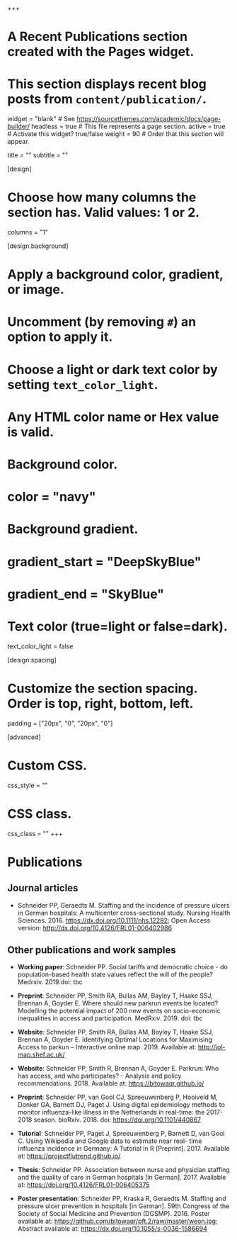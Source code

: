 +++
# A Recent Publications section created with the Pages widget.
# This section displays recent blog posts from `content/publication/`.

widget = "blank"  # See https://sourcethemes.com/academic/docs/page-builder/
headless = true  # This file represents a page section.
active = true  # Activate this widget? true/false
weight = 90  # Order that this section will appear.

title = ""
subtitle = ""

[design]
  # Choose how many columns the section has. Valid values: 1 or 2.
  columns = "1"

[design.background]
  # Apply a background color, gradient, or image.
  #   Uncomment (by removing `#`) an option to apply it.
  #   Choose a light or dark text color by setting `text_color_light`.
  #   Any HTML color name or Hex value is valid.

  # Background color.
  # color = "navy"
  
  # Background gradient.
  # gradient_start = "DeepSkyBlue"
  # gradient_end = "SkyBlue"
  
  # Text color (true=light or false=dark).
  text_color_light = false

[design.spacing]
  # Customize the section spacing. Order is top, right, bottom, left.
  padding = ["20px", "0", "20px", "0"]

[advanced]
 # Custom CSS. 
 css_style = ""
 
 # CSS class.
 css_class = ""
+++

# Publications

## Journal articles

  * Schneider PP, Geraedts M. Staffing and the incidence of pressure ulcers in German hospitals: A multicenter cross-sectional study. Nursing Health Sciences. 2016. https://dx.doi.org/10.1111/nhs.12292; Open Access version: http://dx.doi.org/10.4126/FRL01-006402986

## Other publications and work samples

  * __Working paper__: Schneider PP. Social tariffs and democratic choice - do population-based health state values reflect the will of the people? Medrxiv. 2019.doi: tbc
  
  * __Preprint__: Schneider PP, Smith RA, Bullas AM, Bayley T, Haake SSJ, Brennan A, Goyder E. Where should new parkrun events be located? Modelling the potential impact of 200 new events on socio-economic inequalities in access and participation. MedRxiv. 2019. doi: tbc
  
  * __Website__: Schneider PP, Smith RA, Bullas AM, Bayley T, Haake SSJ, Brennan A, Goyder E. Identifying Optimal Locations for Maximising Access to parkun – Interactive online map. 2019. Available at: http://iol-map.shef.ac.uk/
  
  * __Website__: Schneider PP, Smith R, Brennan A, Goyder E. Parkrun: Who has access, and who participates? - Analysis and policy recommendations. 2018. Available at: https://bitowaqr.github.io/
  
  * __Preprint__: Schneider PP, van Gool CJ, Spreeuwenberg P, Hooiveld M, Donker GA, Barnett DJ, Paget J. Using digital epidemiology methods to monitor influenza-like illness in the Netherlands in real-time: the 2017-2018 season. bioRxiv. 2018. doi: https://doi.org/10.1101/440867  
  
  * __Tutorial__: Schneider PP, Paget J, Spreeuwenberg P, Barnett D, van Gool C. Using Wikipedia and Google data to estimate near real- time influenza incidence in Germany: A Tutorial in R [Preprint]. 2017. Available at: https://projectflutrend.github.io/
  
  * __Thesis__: Schneider PP. Association between nurse and physician staffing and the quality of care in German hospitals [in German]. 2017. Available at: https://doi.org/10.4126/FRL01-006405375
  
  * __Poster presentation__: Schneider PP, Kraska R, Geraedts M. Staffing and pressure ulcer prevention in hospitals [in German]. 59th Congress of the Society of Social Medicine and Prevention (DGSMP). 2016. Poster available at: https://github.com/bitowaqr/pft.2/raw/master/weon.jpg; Abstract available at: https://dx.doi.org/10.1055/s-0036-1586694
